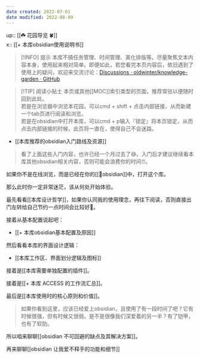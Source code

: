 ```yaml
---
date created: 2022-07-01
date modified: 2022-08-09
---
```


up:: [[☘️ 花园导览 🍀]]  
x:: [[+ 本库obsidian使用说明书]]

> [!INFO] 提示
> 本库不搞任务管理、时间管理、美化排版等。尽量聚焦文本内容本身，使用起来相对简单。即便如此，若您看完本页内容后，依旧遇到了使用上的疑问，欢迎来交流讨论：[Discussions · oldwinter/knowledge-garden · GitHub](https://github.com/oldwinter/knowledge-garden/discussions)

> [!TIP] 阅读小贴士
> 本页或其他[[MOC]]索引类型的页面，推荐常驻以便随时回到此处。   
> 若是在浏览器中浏览本花园，可以cmd + shift + 点击内部链接，从而新建一个tab页进行阅读和浏览。   
> 若是在obsidian中打开本库，可以cmd + p输入『锁定』将本页锁定，从而点击内部链接的时候，此页将一直在，使得自己不会迷路。  

- [[本库推荐的obsidian入门路线及资源]]

>看了上面这些入门内容，也许已经一个月过去了😅。入门后才建议继续看本库其他obsidian相关内容，否则可能会浪费你的时间⏰。

如果你不是在线浏览，而是已经在你的[[🤖obsidian]]中，打开这个库。

那么此时你一定非常迷茫，该从何处开始体验。

最先看看[[本库设计哲学]]，如果你认同我的使用理念，再往下阅读，否则直接出门左转给自己节约一点时间会比较好🤣。

接着从基本配置说起吧：

- [[+ 本库obsidian基本配置及原因]]

然后看看本库的界面设计逻辑：

- [[本库工作区、界面划分逻辑及图标]]

接着是[[本库需要单独配置的插件]]。

接着是[[+ 本库 ACCESS 的工作流汇总]]。

最后是[[本库使用时的核心原则和价值]]。

>如果你看到这里，应该已经爱上obsidian，且使用了有一段时间了吧？它有时候很强，但有时候又很弱。是不是很像我们深爱着的另一半？有了铠甲，也有了软肋。

所以咱来聊聊[[obsidian 不可回避的缺点及其解决方案]]。

再来聊聊[[obsidian 让我爱不释手的功能和细节]]
